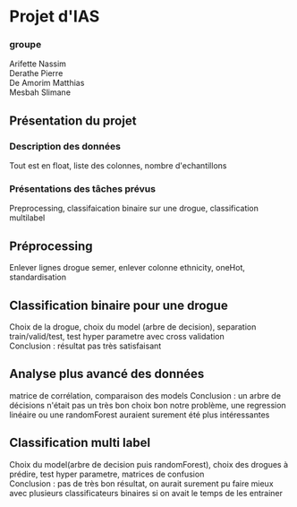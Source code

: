 # Projet d'IAS

### groupe
Arifette Nassim  
Derathe Pierre   
De Amorim Matthias  
Mesbah Slimane


## Présentation du projet
### Description des données
Tout est en float,  liste des colonnes, nombre d'echantillons
### Présentations des tâches prévus
Preprocessing, classifaication binaire sur une drogue, classification multilabel


## Préprocessing
Enlever lignes drogue semer, enlever colonne ethnicity, oneHot, standardisation


## Classification binaire pour une drogue
Choix de la drogue, choix du model (arbre de decision), separation train/valid/test, test hyper parametre avec cross validation  
Conclusion : résultat pas très satisfaisant


## Analyse plus avancé des données
matrice de corrélation, comparaison des models
Conclusion : un arbre de décisions n'était pas un très bon choix bon notre problème, une regression linéaire ou une randomForest auraient surement été plus intéressantes


## Classification multi label
Choix du model(arbre de decision puis randomForest), choix des drogues à prédire, test hyper parametre, matrices de confusion  
Conclusion : pas de très bon résultat, on aurait surement pu faire mieux avec plusieurs classificateurs binaires si on avait le temps de les entrainer